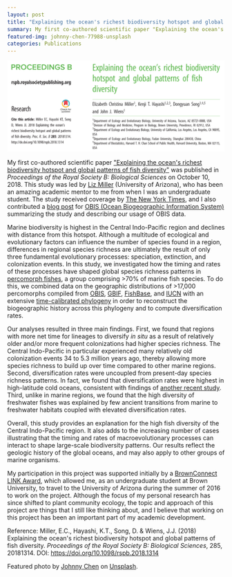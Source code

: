 ```yaml
---
layout: post
title: "Explaining the ocean's richest biodiversity hotspot and global patterns of fish diversity"
summary: My first co-authored scientific paper "Explaining the ocean's richest biodiversity hotspot and global patterns of fish diversity" was published in Proceedings of the Royal Society B on October 10, 2018.
featured-img: johnny-chen-77988-unsplash
categories: Publications
---
```


<img src="/assets/img/posts/miller_et_al_2018.png" alt="Miller et al. (2018)">

My first co-authored scientific paper <a href="http://rspb.royalsocietypublishing.org/content/285/1888/20181314" target="_blank">"Explaining the ocean's richest biodiversity hotspot and global patterns of fish diversity"</a> was published in *Proceedings of the Royal Society B: Biological Sciences* on October 10, 2018. This study was led by <a href="https://elizabethcmiller.weebly.com/" target="_blank">Liz Miller</a> (University of Arizona), who has been an amazing academic mentor to me from when I was an undergraduate student. The study received coverage by <a href="https://www.nytimes.com/2018/10/17/science/coral-reef-biodiversity.html" target="_blank">The New York Times</a>, and I also contributed a <a href="http://www.iobis.org/usecases/" target="_blank">blog post</a> for <a href="http://www.iobis.org/" target="_blank">OBIS (Ocean Biogeographic Information System)</a> summarizing the study and describing our usage of OBIS data.

Marine biodiversity is highest in the Central Indo-Pacific region and declines with distance from this hotspot. Although a multitude of ecological and evolutionary factors can influence the number of species found in a region, differences in regional species richness are ultimately the result of only three fundamental evolutionary processes: speciation, extinction, and colonization events. In this study, we investigated how the timing and rates of these processes have shaped global species richness patterns in <a href="https://en.wikipedia.org/wiki/Percomorpha" target="_blank">percomorph fishes</a>, a group comprising >70% of marine fish species. To do this, we combined data on the geographic distributions of >17,000 percomorphs compiled from <a href="http://www.iobis.org/" target="_blank">OBIS</a>, <a href="https://www.gbif.org/" target="_blank">GBIF</a>, <a href="http://www.fishbase.org" target="_blank">FishBase</a>, and <a href="https://www.iucnredlist.org/" target="_blank">IUCN</a> with an extensive <a href="https://www.nature.com/articles/ncomms2958" target="_blank">time-calibrated phylogeny</a> in order to reconstruct the biogeographic history across this phylogeny and to compute diversification rates.

Our analyses resulted in three main findings. First, we found that regions with more net time for lineages to diversify *in situ* as a result of relatively older and/or more frequent colonizations had higher species richness. The Central Indo-Pacific in particular experienced many relatively old colonization events 34 to 5.3 million years ago, thereby allowing more species richness to build up over time compared to other marine regions. Second, diversification rates were uncoupled from present-day species richness patterns. In fact, we found that diversification rates were highest in high-latitude cold oceans, consistent with findings of <a href="https://www.nature.com/articles/s41586-018-0273-1" target="_blank">another recent study</a>. Third, unlike in marine regions, we found that the high diversity of freshwater fishes was explained by few ancient transitions from marine to freshwater habitats coupled with elevated diversification rates.

Overall, this study provides an explanation for the high fish diversity of the Central Indo-Pacific region. It also adds to the increasing number of cases illustrating that the timing and rates of macroevolutionary processes can interact to shape large-scale biodiversity patterns. Our results reflect the geologic history of the global oceans, and may also apply to other groups of marine organisms.

My participation in this project was supported initially by a <a href="https://www.brown.edu/campus-life/support/careerlab/index.php?q=link" target="_blank">BrownConnect LINK Award</a>, which allowed me, as an undergraduate student at Brown University, to travel to the University of Arizona during the summer of 2016 to work on the project. Although the focus of my personal research has since shifted to plant community ecology, the topic and approach of this project are things that I still like thinking about, and I believe that working on this project has been an important part of my academic development.

Reference: Miller, E.C., Hayashi, K.T., Song, D. & Wiens, J.J. (2018) Explaining the ocean's richest biodiversity hotspot and global patterns of fish diversity. <em>Proceedings of the Royal Society B: Biological Sciences</em>, 285, 20181314. DOI: <a href="https://doi.org/10.1098/rspb.2018.1314" target="_blank">https://doi.org/10.1098/rspb.2018.1314</a>

Featured photo by <a href="https://unsplash.com/photos/bLEmFvSPLog?utm_source=unsplash&utm_medium=referral&utm_content=creditCopyText" target="_blank">Johnny Chen</a> on <a href="https://unsplash.com/?utm_source=unsplash&utm_medium=referral&utm_content=creditCopyText" target="_blank">Unsplash</a>.
